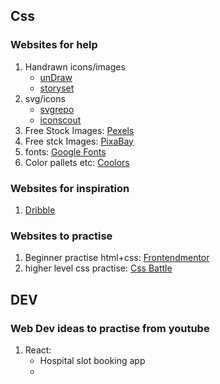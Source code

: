 ## Css 
### Websites for help
1. Handrawn icons/images
   - [unDraw](https://undraw.co/)
   - [storyset](https://storyset.com/)
3. svg/icons
   - [svgrepo](https://www.svgrepo.com/)
   - [iconscout](https://iconscout.com/)
5. Free Stock Images: [Pexels](https://www.pexels.com/)
6. Free stck Images: [PixaBay](https://pixabay.com/)
7. fonts: [Google Fonts](https://fonts.google.com/)
8. Color pallets etc: [Coolors](https://coolors.co/)

### Websites for inspiration
1. [Dribble](https://dribbble.com/)
   
### Websites to practise
1. Beginner practise html+css: [Frontendmentor](https://www.frontendmentor.io/)
2. higher level css practise: [Css Battle](https://cssbattle.dev/)

## DEV
### Web Dev ideas to practise from youtube
1. React:
   - Hospital slot booking app
   - 
